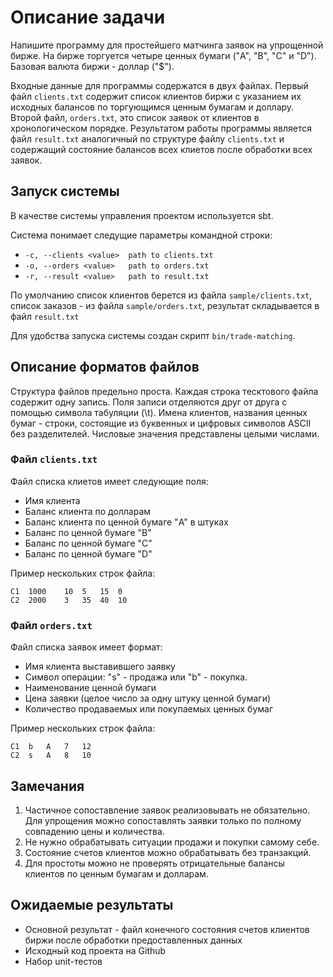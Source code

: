 # Описание задачи

Напишите программу для простейшего матчинга заявок на упрощенной бирже. На бирже торгуется четыре ценных бумаги
("A", "B", "C" и "D"). Базовая валюта биржи - доллар ("$").

Входные данные для программы содержатся в двух файлах. Первый файл `clients.txt` содержит список клиентов биржи
с указанием их исходных балансов по торгующимся ценным бумагам и доллару.
Второй файл, `orders.txt`, это список заявок от клиентов в хронологическом порядке. 
Результатом работы программы является файл `result.txt` аналогичный по структуре файлу `clients.txt` и
содержащий состояние балансов всех клиетов после обработки всех заявок.

## Запуск системы

В качестве системы управления проектом используется sbt.

Система понимает следущие параметры командной строки:

- `-c, --clients <value>  path to clients.txt`
- `-o, --orders <value>   path to orders.txt`
- `-r, --result <value>   path to result.txt`

По умолчанию список клиентов берется из файла `sample/clients.txt`,
список заказов - из файла `sample/orders.txt`, результат складывается
в файл `result.txt`

Для удобства запуска системы создан скрипт `bin/trade-matching`.


## Описание форматов файлов

Структура файлов предельно проста. Каждая строка тесктового файла содержит одну запись. Поля записи отделяются
друг от друга с помощью символа табуляции (\t).
Имена клиентов, названия ценных бумаг - строки, состоящие из буквенных и цифровых символов ASCII без разделителей.
Числовые значения представлены целыми числами.

### Файл `clients.txt`

Файл списка клиетов имеет следующие поля:
 * Имя клиента
 * Баланс клиента по долларам 
 * Баланс клиента по ценной бумаге "A" в штуках
 * Баланс по ценной бумаге "B"
 * Баланс по ценной бумаге "C"
 * Баланс по ценной бумаге "D"

Пример нескольких строк файла:

```
C1  1000    10  5   15  0 
C2  2000    3   35  40  10
```

### Файл `orders.txt`

Файл списка заявок имеет формат:

 * Имя клиента выставившего заявку
 * Символ операции: "s" - продажа или "b" - покупка.
 * Наименование ценной бумаги
 * Цена заявки (целое число за одну штуку ценной бумаги)
 * Количество продаваемых или покупаемых ценных бумаг
 
Пример нескольких строк файла:

```
C1  b   A   7   12
C2  s   A   8   10
```

## Замечания

 1. Частичное сопоставление заявок реализовывать не обязательно. Для упрощения можно сопоставлять заявки только по
    полному совпадению цены и количества.
 1. Не нужно обрабатывать ситуации продажи и покупки самому себе.
 1. Состояние счетов клиентов можно обрабатывать без транзакций.
 1. Для простоты можно не проверять отрицательные балансы клиентов по ценным бумагам и долларам.

## Ожидаемые результаты

 * Основной результат - файл конечного состояния счетов клиентов биржи после обработки предоставленных данных
 * Исходный код проекта на Github
 * Набор unit-тестов